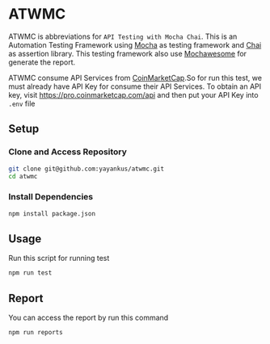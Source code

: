 # ATWMC
ATWMC is abbreviations for `API Testing with Mocha Chai`. This is an Automation Testing Framework using [Mocha](https://mochajs.org/) as testing framework and [Chai](https://www.chaijs.com/) as assertion library. This testing framework also use [Mochawesome](https://www.npmjs.com/package/mochawesome) for generate the report.

ATWMC consume API Services from [CoinMarketCap](https://coinmarketcap.com/).So for run this test, we must already have API Key for consume their API Services.
To obtain an API key, visit https://pro.coinmarketcap.com/api and then put your API Key into `.env` file


## Setup
### Clone and Access Repository
```bash
git clone git@github.com:yayankus/atwmc.git
cd atwmc
```

### Install Dependencies
```bash
npm install package.json
```

## Usage
Run this script for running test
```bash
npm run test
```

## Report
You can access the report by run this command
```bash
npm run reports
```
